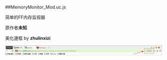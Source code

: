 ##MemoryMonitor_Mod.uc.js

简单的FF内存监视器

原作者**未知**

美化邊框 by **zhulinxizi**

<img width="650" src="img/MemoryMonitor.jpg">
